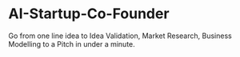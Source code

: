 # AI-Startup-Co-Founder
Go from one line idea to Idea Validation, Market Research, Business Modelling to a Pitch in under a minute.
